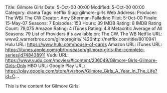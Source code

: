 Title: Gilmore Girls
Date: 5-Oct-00 00:00
Modified: 5-Oct-00 00:00
Category: drama
Tags: netflix
Slug: gilmore-girls
Web Address: 
Producer: The WB/ The CW
Creator:  Amy Sherman-Palladino
Pilot: 5-Oct-00
Finale: 15-May-07
Seasons: 7
Episodes: 153
Hours: 39
IMDB Rating: 8
IMDB Rating Count: 79,075
Amazon Rating: 4
iTunes Rating: 4.8
Metacritic Average of All Seasons: 79
List of Providers it's available on: The CW, The WB
Netflix URL: 	www2.warnerbros.com/gilmoregirls/,%20http://netflix.com/title/8010941
Hulu URL: https://www.hulu.com/house-of-cards
Amazon URL: 
iTunes URL: https://itunes.apple.com/gb/tv-season/gilmore-girls-the-complete-series/id748438911
Vudu URL: https://www.vudu.com/movies/#!content/236049/Gilmore-Girls-Gilmore-Girls-Only
HBO URL: 
Google Play URL: https://play.google.com/store/tv/show/Gilmore_Girls_A_Year_In_The_Life?id=C...



This is the content for Gilmore Girls